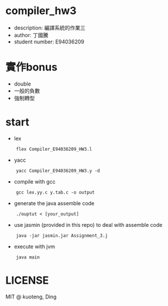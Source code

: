 # compiler_hw3

- description: 編譯系統的作業三
- author: 丁國騰
- student number: E94036209

# 實作bonus

- double
- 一般的負數
- 強制轉型

# start


- lex

```
    flex Compiler_E94036209_HW3.l 
```

- yacc

```
    yacc Compiler_E94036209_HW3.y -d
```

- compile with gcc

```
    gcc lex.yy.c y.tab.c -o output
```



- generate the java assemble code 

```
    ./ouptut < [your_output]
```

- use jasmin (provided in this repo) to deal with assemble code

```
    java -jar jasmin.jar Assignment_3.j
```

- execute with jvm

```
    java main
```

# LICENSE

MIT @ kuoteng, Ding
